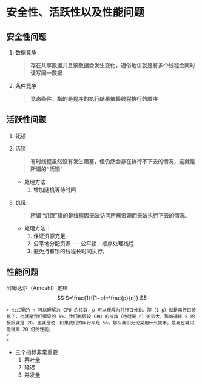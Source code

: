 # 安全性、活跃性以及性能问题

## 安全性问题

1. 数据竞争

   > **存在共享数据并且该数据会发生变化，通俗地讲就是有多个线程会同时读写同一数据**

2. 条件竞争

   > **竞态条件，指的是程序的执行结果依赖线程执行的顺序**

## 活跃性问题

1. 死锁

2. 活锁 

   > **有时线程虽然没有发生阻塞，但仍然会存在执行不下去的情况，这就是所谓的“活锁”**

   - 处理方法
     1. 增加随机等待时间

3. 饥饿

   > **所谓“饥饿”指的是线程因无法访问所需资源而无法执行下去的情况**。

   - 处理方法：
     1. 保证资源充足
     2. 公平地分配资源 --- 公平锁：顺序处理线程
     3. 避免持有锁的线程长时间执行。

## 性能问题

阿姆达尔（Amdahl）定律
$$
S=\frac{1}{(1−p)+\frac{p}{n}}
$$


	> 公式里的 n 可以理解为 CPU 的核数，p 可以理解为并行百分比，那（1-p）就是串行百分比了，也就是我们假设的 5%。我们再假设 CPU 的核数（也就是 n）无穷大，那加速比 S 的极限就是 20。也就是说，如果我们的串行率是 5%，那么我们无论采用什么技术，最高也就只能提高 20 倍的性能。
	>
	> 

- 三个指标非常重要
  1. 吞吐量
  2. 延迟
  3. 并发量

 